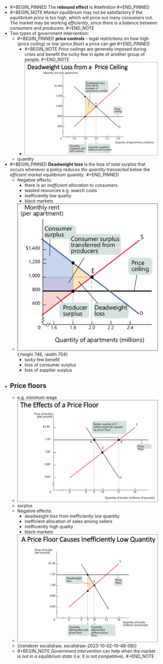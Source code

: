 - #+BEGIN_PINNED
  The **rebound effect** is #definition 
  #+END_PINNED
- #+BEGIN_NOTE
  *Market equilibrium* may not be satisfactory if the *equilibrium price* is too high, which will price out many consumers out. The market may be working *efficiently*, since there is a balance between *consumers* and *producers*.
  #+END_NOTE
- Two types of government intervention:
	- #+BEGIN_PINNED
	  **price controls** - legal restrictions on how high (*price ceiling*) or low (*price floor*) a price can get
	  #+END_PINNED
		- #+BEGIN_NOTE
		  *Price ceilings* are generally imposed during crisis and benefit the lucky few in spite of another group of people.
		  #+END_NOTE
		- ![image.png](../assets/image_1697015266161_0.png)
	- quantity
- #+BEGIN_PINNED
  **Deadweight loss** is the loss of *total surplus* that occurs whenever a policy *reduces the quantity transacted* below the *efficient market equilibrium quantity*.
  #+END_PINNED
	- Negative effects:
		- there is an *inefficient allocation* to consumers.
		- wasted resources e.g. search costs
		- inefficiently low quality
		- black markets
	- ![image.png](../assets/image_1697015332985_0.png){:height 746, :width 704}
		- lucky few benefit
		- loss of consumer surplus
		- loss of supplier surplus
- ## Price floors
	- e.g. minimum wage
	- ![image.png](../assets/image_1697015413492_0.png)
	- surplus
	- Negative effects:
		- deadweight loss from inefficiently low quantity
		- inefficient allocation of sales among sellers
		- inefficiently high quality
		- black markets
	- ![image.png](../assets/image_1697015431589_0.png)
	- {{renderer excalidraw, excalidraw-2023-10-02-10-48-08}}
	- #+BEGIN_NOTE
	  *Government intervention* can help when the market is *not in a equilibrium state* (i.e. it is not competitive).
	  #+END_NOTE